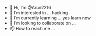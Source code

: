- 👋 Hi, I’m @Arun2216
- 👀 I’m interested in ...  hacking 
- 🌱 I’m currently learning ... yes learn now
- 💞️ I’m looking to collaborate on ...
- 📫 How to reach me ...

<!---
Arun2216/Arun2216 is a ✨ special ✨ repository because its `README.md` (this file) appears on your GitHub profile.
You can click the Preview link to take a look at your changes.
--->
